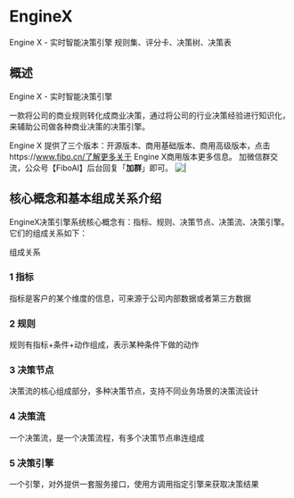 # EngineX
 Engine X - 实时智能决策引擎  规则集、评分卡、决策树、决策表
## 概述

 Engine X - 实时智能决策引擎

​	一款将公司的商业规则转化成商业决策，通过将公司的行业决策经验进行知识化，来辅助公司做各种商业决策的决策引擎。

 Engine X 提供了三个版本：开源版本、商用基础版本、商用高级版本，点击https://www.fibo.cn/了解更多关于 Engine X商用版本更多信息。
 加微信群交流，公众号【FiboAI】后台回复「**加群**」即可。
         ![|](https://github.com/FiboAI/EngineX/blob/master/image/WechatIMG2355.jpeg)

## 核心概念和基本组成关系介绍

EngineX决策引擎系统核心概念有：指标、规则、决策节点、决策流、决策引擎。它们的组成关系如下： 

  组成关系
        
### 1 指标

指标是客户的某个维度的信息，可来源于公司内部数据或者第三方数据

### 2 规则

规则有指标+条件+动作组成，表示某种条件下做的动作

### 3 决策节点

决策流的核心组成部分，多种决策节点，支持不同业务场景的决策流设计

### 4 决策流

一个决策流，是一个决策流程，有多个决策节点串连组成

### 5 决策引擎

一个引擎，对外提供一套服务接口，使用方调用指定引擎来获取决策结果

